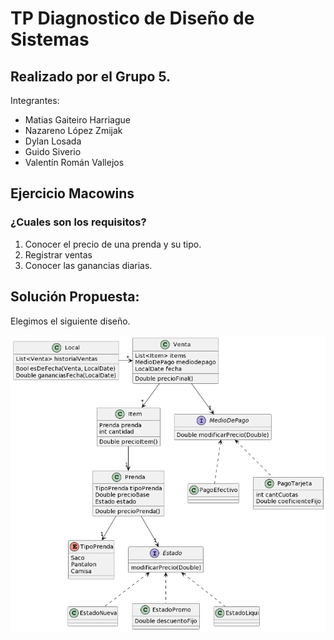 # TP Diagnostico de Diseño de Sistemas

## Realizado por el Grupo 5. 
Integrantes:
* Matias Gaiteiro Harriague
* Nazareno López Zmijak
* Dylan Losada
* Guido Siverio
* Valentín Román Vallejos

## Ejercicio Macowins

### ¿Cuales son los requisitos?

1. Conocer el precio de una prenda y su tipo.
2. Registrar ventas
3. Conocer las ganancias diarias.

## Solución Propuesta:

Elegimos el siguiente diseño.

![classDiagram.png](Resolucion_Valen%2FclassDiagram.png)


